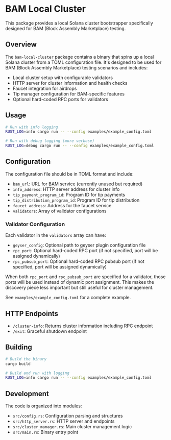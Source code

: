# BAM Local Cluster

This package provides a local Solana cluster bootstrapper specifically designed for BAM (Block Assembly Marketplace) testing.

## Overview

The `bam-local-cluster` package contains a binary that spins up a local Solana cluster from a TOML configuration file. It's designed to be used for BAM (Block Assembly Marketplace) testing scenarios and includes:

- Local cluster setup with configurable validators
- HTTP server for cluster information and health checks
- Faucet integration for airdrops
- Tip manager configuration for BAM-specific features
- Optional hard-coded RPC ports for validators

## Usage

```bash
# Run with info logging
RUST_LOG=info cargo run -- --config examples/example_config.toml

# Run with debug logging (more verbose)
RUST_LOG=debug cargo run -- --config examples/example_config.toml
```

## Configuration

The configuration file should be in TOML format and include:

- `bam_url`: URL for BAM service (currently unused but required)
- `info_address`: HTTP server address for cluster info
- `tip_payment_program_id`: Program ID for tip payments
- `tip_distribution_program_id`: Program ID for tip distribution
- `faucet_address`: Address for the faucet service
- `validators`: Array of validator configurations

### Validator Configuration

Each validator in the `validators` array can have:

- `geyser_config`: Optional path to geyser plugin configuration file
- `rpc_port`: Optional hard-coded RPC port (if not specified, port will be assigned dynamically)
- `rpc_pubsub_port`: Optional hard-coded RPC pubsub port (if not specified, port will be assigned dynamically)

When both `rpc_port` and `rpc_pubsub_port` are specified for a validator, those ports will be used instead of dynamic port assignment. This makes the discovery piece less important but still useful for cluster management.

See `examples/example_config.toml` for a complete example.

## HTTP Endpoints

- `/cluster-info`: Returns cluster information including RPC endpoint
- `/exit`: Graceful shutdown endpoint

## Building

```bash
# Build the binary
cargo build

# Build and run with logging
RUST_LOG=info cargo run -- --config examples/example_config.toml
```

## Development

The code is organized into modules:
- `src/config.rs`: Configuration parsing and structures
- `src/http_server.rs`: HTTP server and endpoints
- `src/cluster_manager.rs`: Main cluster management logic
- `src/main.rs`: Binary entry point 